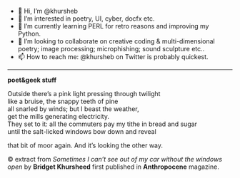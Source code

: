 - 👋 Hi, I’m @khursheb
- 👀 I’m interested in poetry, UI, cyber, docfx etc.
- 🌱 I’m currently learning PERL for retro reasons and improving my Python.
- 💞️ I’m looking to collaborate on creative coding & multi-dimensional poetry; image processing; microphishing; sound sculpture etc..
- 📫 How to reach me: @khursheb on Twitter is probably quickest.

---

**poet&geek stuff**

Outside there’s a pink light pressing through twilight  
like a bruise, the snappy teeth of pine  
all snarled by winds; but I beast the weather,  
get the mills generating electricity.  
They set to it: all the commuters pay my tithe in bread and sugar  
until the salt-licked windows bow down and reveal  

that bit of moor again. And it’s looking the other way. 

© extract from *Sometimes I can’t see out of my car without the windows open* by **Bridget Khursheed** first published in **Anthropocene** magazine.



<!---
BridgetKhursheed/BridgetKhursheed is a ✨ special ✨ repository because its `README.md` (this file) appears on your GitHub profile.
You can click the Preview link to take a look at your changes.
--->

